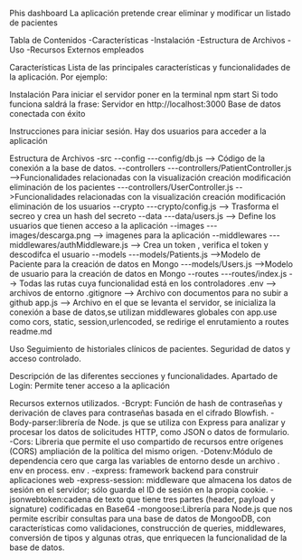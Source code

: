 Phis dashboard
La aplicación pretende crear eliminar y modificar un listado de pacientes 


Tabla de Contenidos
-Características
-Instalación
-Estructura de Archivos
-Uso
-Recursos Externos empleados


Características
Lista de las principales características y funcionalidades de la aplicación. Por ejemplo:

Instalación
Para iniciar el servidor poner en la terminal npm start
Si todo funciona saldrá la frase:
Servidor en http://localhost:3000
Base de datos conectada con éxito

Instrucciones para iniciar sesión.
Hay dos usuarios para acceder a la aplicación


Estructura de Archivos
-src
--config
---config/db.js --> Código de la conexión a la base de datos.
--controllers
---controllers/PatientController.js -->Funcionalidades relacionadas con la visualización creación modificación eliminación de los pacientes
---controllers/UserController.js -->Funcionalidades relacionadas con la visualización creación modificación eliminación de los usuarios
--crypto
---crypto/config.js --> Trasforma el secreo y crea un hash del secreto
--data
---data/users.js --> Define los usuarios que tienen acceso a la aplicación
--images
---images/descarga.png --> imagenes para la aplicación
--middlewares
---middlewares/authMiddleware.js --> Crea un token , verifica el token y descodifca el usuario
--models
---models/Patients.js -->Modelo de Paciente para la creación de datos en Mongo
---models/Users.js -->Modelo de usuario para la creación de datos en Mongo
--routes
---routes/index.js --> Todas las rutas cuya funcionalidad está en los controladores
.env --> archivos de entorno
.gitignore --> Archivo con documentos para no subir a github
app.js --> Archivo en el que se levanta el servidor, se inicializa la conexión a base de datos,se utilizan middlewares globales con app.use como cors, static, session,urlencoded, se redirige el enrutamiento a routes
readme.md


Uso
Seguimiento de historiales clínicos de pacientes.
Seguridad de datos y acceso controlado.


Descripción de las diferentes secciones y funcionalidades.
Apartado de Login: Permite tener acceso a la aplicación


Recursos externos utilizados.
-Bcrypt: Función de hash de contraseñas y derivación de claves para contraseñas basada en el cifrado Blowfish.
-Body-parser:librería de Node. js que se utiliza con Express para analizar y procesar los datos de solicitudes HTTP, como JSON o datos de formulario.
-Cors: Libreria que permite el uso compartido de recursos entre orígenes (CORS) ampliación de la política del mismo origen. 
-Dotenv:Módulo de dependencia cero que carga las variables de entorno desde un archivo . env en process. env .
-express: framework backend para construir aplicaciones web 
-express-session: middleware que almacena los datos de sesión en el servidor; sólo guarda el ID de sesión en la propia cookie.
-jsonwebtoken:cadena de texto que tiene tres partes (header, payload y signature) codificadas en Base64
-mongoose:Librería para Node.js que nos permite escribir consultas para una base de datos de MongooDB, con características como validaciones, construcción de queries, middlewares, conversión de tipos y algunas otras, que enriquecen la funcionalidad de la base de datos.